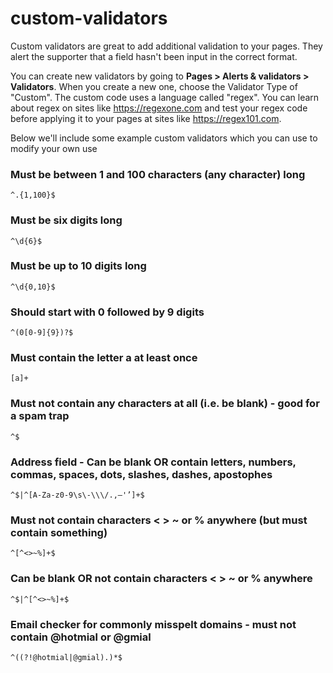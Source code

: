 # custom-validators
Custom validators are great to add additional validation to your pages. They alert the supporter that a field hasn't been input in the correct format. 

You can create new validators by going to **Pages > Alerts & validators > Validators**. When you create a new one, choose the Validator Type of "Custom". The custom code uses a language called "regex". You can learn about regex on sites like https://regexone.com and test your regex code before applying it to your pages at sites like https://regex101.com.

Below we'll include some example custom validators which you can use to modify your own use

### Must be between 1 and 100 characters (any character) long
```regex
^.{1,100}$
```

### Must be six digits long
```regex
^\d{6}$
```

### Must be up to 10 digits long
```regex
^\d{0,10}$
```

### Should start with 0 followed by 9 digits
```regex
^(0[0-9]{9})?$
```

### Must contain the letter a at least once
```regex
[a]+
```

### Must not contain any characters at all (i.e. be blank) - good for a spam trap
```regex
^$
```

### Address field - Can be blank OR contain letters, numbers, commas, spaces, dots, slashes, dashes, apostophes
```regex
^$|^[A-Za-z0-9\s\-\\\/.,—'’]+$
```

### Must not contain characters < > ~ or % anywhere (but must contain something)
```regex
^[^<>~%]+$
```

### Can be blank OR not contain characters < > ~ or % anywhere
```regex
^$|^[^<>~%]+$
```

### Email checker for commonly misspelt domains - must not contain @hotmial or @gmial
```regex
^((?!@hotmial|@gmial).)*$
```

